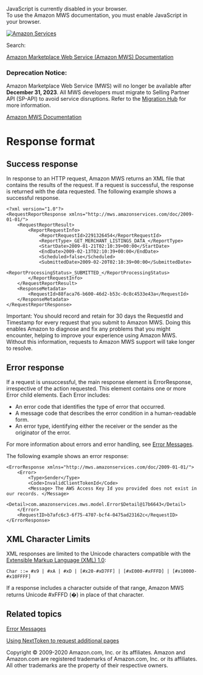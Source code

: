 <div id="MWSDX_noscript">

JavaScript is currently disabled in your browser.  
To use the Amazon MWS documentation, you must enable JavaScript in your
browser.

</div>

<div id="MWSDX_divtop">

[![Amazon
Services](https://images-na.ssl-images-amazon.com/images/G/08/mwsportal/fr_FR/amazonservices.gif "Amazon Services")](http://services.amazon.fr)

<div id="MWSDX_search">

<span id="MWSDX_searchlbl">Search:</span>

</div>

  
<span id="MWSDX_titlebar">[Amazon Marketplace Web Service (Amazon MWS)
Documentation](https://developer.amazonservices.fr/gp/mws/docs.html)</span>
<span id="MWSDX_dep_notice"></span>

### Deprecation Notice:

Amazon Marketplace Web Service (MWS) will no longer be available after
**December 31, 2023**. All MWS developers must migrate to Selling
Partner API (SP-API) to avoid service disruptions. Refer to the
[Migration
Hub](https://developer-docs.amazon.com/sp-api/page/migration-hub) for
more information.

</div>

<div id="MWSDX_divbottom">

<div id="MWSDX_divleft">

<div id="MWSDX_toc">

</div>

</div>

<div id="MWSDX_divright">

<div id="MWSDX_content">

<span id="MWSDX_breadcrumbs">[Amazon MWS
Documentation](https://developer.amazonservices.fr/gp/mws/docs.html)</span>

<div id="DG_ResponseFormat" class="nested0">

# Response format

<div id="Success" class="topic nested1">

## Success response

<div class="body">

In response to an HTTP request, <span class="ph">Amazon MWS</span>
returns an XML file that contains the results of the request. If a
request is successful, the response is returned with the data requested.
The following example shows a successful response.

``` pre
<?xml version="1.0"?>
<RequestReportResponse xmlns="http://mws.amazonservices.com/doc/2009-01-01/">
    <RequestReportResult>
        <ReportRequestInfo>
            <ReportRequestId>2291326454</ReportRequestId>
            <ReportType>_GET_MERCHANT_LISTINGS_DATA_</ReportType>
            <StartDate>2009-01-21T02:10:39+00:00</StartDate>
            <EndDate>2009-02-13T02:10:39+00:00</EndDate>
            <Scheduled>false</Scheduled>
            <SubmittedDate>2009-02-20T02:10:39+00:00</SubmittedDate>
            <ReportProcessingStatus>_SUBMITTED_</ReportProcessingStatus>
        </ReportRequestInfo>
    </RequestReportResult>
    <ResponseMetadata>
        <RequestId>88faca76-b600-46d2-b53c-0c8c4533e43a</RequestId>
    </ResponseMetadata>
</RequestReportResponse>
```

<div class="note important">

<span class="importanttitle">Important:</span> You should record and
retain for 30 days the <span class="keyword parmname">RequestId</span>
and <span class="keyword parmname">Timestamp</span> for every request
that you submit to <span class="ph">Amazon MWS</span>. Doing this
enables Amazon to diagnose and fix any problems that you might
encounter, helping to improve your experience using <span
class="ph">Amazon MWS</span>. Without this information, requests to
<span class="ph">Amazon MWS</span> support will take longer to resolve.

</div>

</div>

</div>

<div id="Error" class="topic nested1">

## Error response

<div class="body">

<div class="p">

If a request is unsuccessful, the main response element is <span
class="keyword parmname">ErrorResponse</span>, irrespective of the
action requested. This element contains one or more <span
class="keyword parmname">Error</span> child elements. Each <span
class="keyword parmname">Error</span> includes:

-   An error code that identifies the type of error that occurred.
-   A message code that describes the error condition in a
    human-readable form.
-   An error type, identifying either the receiver or the sender as the
    originator of the error.

</div>

<span class="ph">For more information about errors and error handling,
see
<a href="../dev_guide/DG_Errors.md" class="xref">Error Messages</a>.</span>

The following example shows an error response:

``` pre
<ErrorResponse xmlns="http://mws.amazonservices.com/doc/2009-01-01/">
    <Error>
        <Type>Sender</Type>
        <Code>InvalidClientTokenId</Code>
        <Message> The AWS Access Key Id you provided does not exist in our records. </Message>
        <Detail>com.amazonservices.mws.model.Error$Detail@17b6643</Detail>
    </Error>
    <RequestID>b7afc6c3-6f75-4707-bcf4-0475ad23162c</RequestID>
</ErrorResponse>
```

</div>

</div>

<div id="XML_Character_Limits" class="topic nested1">

## XML Character Limits

<div class="body">

XML responses are limited to the Unicode characters compatible with the
<a href="https://www.w3.org/TR/REC-xml/" class="xref">Extensible Markup Language (XML) 1.0</a>:

``` pre
Char ::= #x9 | #xA | #xD | [#x20-#xD7FF] | [#xE000-#xFFFD] | [#x10000-#x10FFFF]
```

If a response includes a character outside of that range, <span
class="ph">Amazon MWS</span> returns Unicode #xFFFD (�) in place of that
character.

</div>

</div>

<div id="RelatedTopics" class="topic nested1">

## Related topics

<div class="body">

<a href="../dev_guide/DG_Errors.md" class="xref">Error Messages</a>

<a href="../dev_guide/DG_NextToken.md" class="xref">Using NextToken to request additional pages</a>

</div>

</div>

</div>

<div id="MWSDX_footer">

Copyright © 2009-2020 Amazon.com, Inc. or its affiliates. Amazon and
Amazon.com are registered trademarks of Amazon.com, Inc. or its
affiliates. All other trademarks are the property of their respective
owners.

</div>

</div>

</div>

<div style="clear: both;">

</div>

</div>
